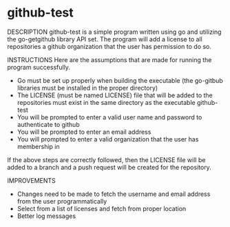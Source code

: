 # github-test

DESCRIPTION
github-test is a simple program written using go and utilizing the go-getgithub library
API set. The program will add a license to all repositories a github organization that
the user has permission to do so.

INSTRUCTIONS
Here are the assumptions that are made for running the program successfully.
- Go must be set up properly when building the executable (the go-gitbub libraries must be
installed in the proper directory)
- The LICENSE (must be named LICENSE) file that will be added to the repositories must exist in the same directory
as the executable github-test
- You will be prompted to enter a valid user name and password to authenticate to github
- You will be prompted to enter an email address
- You will prompted to enter a valid organization that the user has membership in

If the above steps are correctly followed, then the LICENSE file will be added to a branch
and a push request will be created for the repository.

IMPROVEMENTS
- Changes need to be made to fetch the username and email address from the user programmatically
- Select from a list of licenses and fetch from proper location
- Better log messages
